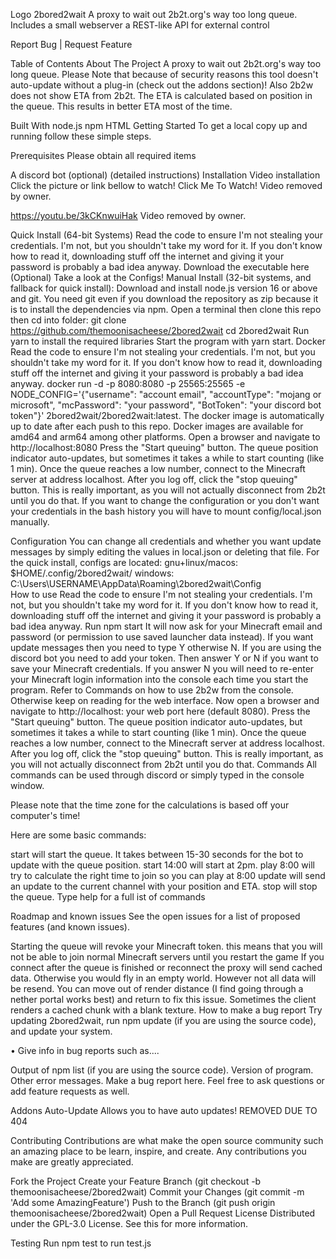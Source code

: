 
Logo
2bored2wait
A proxy to wait out 2b2t.org's way too long queue. Includes a small webserver a REST-like API for external control

Report Bug | Request Feature

Table of Contents
About The Project
A proxy to wait out 2b2t.org's way too long queue.
Please Note that because of security reasons this tool doesn't auto-update without a plug-in (check out the addons section)! Also 2b2w does not show ETA from 2b2t.
The ETA is calculated based on position in the queue. This results in better ETA most of the time.

Built With
node.js
npm
HTML
Getting Started
To get a local copy up and running follow these simple steps.

Prerequisites
Please obtain all required items

A discord bot (optional) (detailed instructions)
Installation
Video installation
Click the picture or link bellow to watch!
Click Me To Watch! Video removed by owner.

https://youtu.be/3kCKnwuiHak Video removed by owner.

Quick Install (64-bit Systems)
Read the code to ensure I'm not stealing your credentials. I'm not, but you shouldn't take my word for it. If you don't know how to read it, downloading stuff off the internet and giving it your password is probably a bad idea anyway.
Download the executable here
(Optional) Take a look at the Configs!
Manual Install (32-bit systems, and fallback for quick install):
Download and install node.js version 16 or above and git. You need git even if you download the repository as zip because it is to install the dependencies via npm.
Open a terminal then clone this repo then cd into folder:
 git clone https://github.com/themoonisacheese/2bored2wait
 cd 2bored2wait
Run yarn to install the required libraries
Start the program with yarn start.
Docker
Read the code to ensure I'm not stealing your credentials. I'm not, but you shouldn't take my word for it. If you don't know how to read it, downloading stuff off the internet and giving it your password is probably a bad idea anyway.
docker run -d -p 8080:8080 -p 25565:25565 -e NODE_CONFIG='{"username": "account email", "accountType": "mojang or microsoft", "mcPassword": "your password", "BotToken": "your discord bot token"}' 2bored2wait/2bored2wait:latest. The docker image is automatically up to date after each push to this repo. Docker images are available for amd64 and arm64 among other platforms.
Open a browser and navigate to http://localhost:8080
Press the "Start queuing" button. The queue position indicator auto-updates, but sometimes it takes a while to start counting (like 1 min).
Once the queue reaches a low number, connect to the Minecraft server at address localhost.
After you log off, click the "stop queuing" button. This is really important, as you will not actually disconnect from 2b2t until you do that.
If you want to change the configuration or you don't want your credentials in the bash history you will have to mount config/local.json manually.

Configuration
You can change all credentials and whether you want update messages by simply editing the values in local.json or deleting that file.
For the quick install, configs are located:
gnu+linux/macos: $HOME/.config/2bored2wait/
windows: C:\Users\USERNAME\AppData\Roaming\2bored2wait\Config\
How to use
Read the code to ensure I'm not stealing your credentials. I'm not, but you shouldn't take my word for it. If you don't know how to read it, downloading stuff off the internet and giving it your password is probably a bad idea anyway.
Run npm start
It will now ask for your Minecraft email and password (or permission to use saved launcher data instead). If you want update messages then you need to type Y otherwise N. If you are using the discord bot you need to add your token. Then answer Y or N if you want to save your Minecraft credentials. If you answer N you will need to re-enter your Minecraft login information into the console each time you start the program.
Refer to Commands on how to use 2b2w from the console. Otherwise keep on reading for the web interface.
Now open a browser and navigate to http://localhost: your web port here (default 8080).
Press the "Start queuing" button. The queue position indicator auto-updates, but sometimes it takes a while to start counting (like 1 min).
Once the queue reaches a low number, connect to the Minecraft server at address localhost.
After you log off, click the "stop queuing" button. This is really important, as you will not actually disconnect from 2b2t until you do that.
Commands
All commands can be used through discord or simply typed in the console window.

Please note that the time zone for the calculations is based off your computer's time!

Here are some basic commands:

start will start the queue. It takes between 15-30 seconds for the bot to update with the queue position.
start 14:00 will start at 2pm.
play 8:00 will try to calculate the right time to join so you can play at 8:00
update will send an update to the current channel with your position and ETA.
stop will stop the queue.
Type help for a full ist of commands

Roadmap and known issues
See the open issues for a list of proposed features (and known issues).

Starting the queue will revoke your Minecraft token. this means that you will not be able to join normal Minecraft servers until you restart the game
If you connect after the queue is finished or reconnect the proxy will send cached data. Otherwise you would fly in an empty world. However not all data will be resend. You can move out of render distance (I find going through a nether portal works best) and return to fix this issue. Sometimes the client renders a cached chunk with a blank texture.
How to make a bug report
Try updating 2bored2wait, run npm update (if you are using the source code), and update your system.

• Give info in bug reports such as....

Output of npm list (if you are using the source code).
Version of program.
Other error messages.
Make a bug report here. Feel free to ask questions or add feature requests as well.

Addons
Auto-Update Allows you to have auto updates! REMOVED DUE TO 404

Contributing
Contributions are what make the open source community such an amazing place to be learn, inspire, and create. Any contributions you make are greatly appreciated.

Fork the Project
Create your Feature Branch (git checkout -b themoonisacheese/2bored2wait)
Commit your Changes (git commit -m 'Add some AmazingFeature')
Push to the Branch (git push origin themoonisacheese/2bored2wait)
Open a Pull Request
License
Distributed under the GPL-3.0 License. See this for more information.

Testing
Run npm test to run test.js
